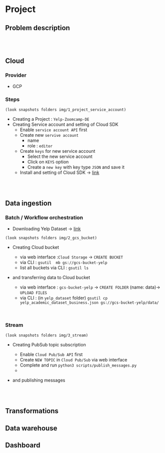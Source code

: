 # **Project**

## **Problem description** 



<br><br>
## **Cloud**

### **Provider**
- GCP

### **Steps**

~~~
(look snapshots folders img/1_project_service_account)
~~~
- Creating a Project : `Yelp-Zoomcamp-DE`
- Creating Service account and setting of Cloud SDK
  - Enable `service account API` first
  - Create new `servive account`
    - name
    - role : `editor`
  - Create `keys` for new service account
    - Select the new service account
    - Click on `KEYS` option
    - Create a `new key` with key type `JSON` and save it 
  - Install and setting of Cloud SDK -> [link](https://cloud.google.com/sdk/docs/install?hl=en)

<br><br>

## **Data ingestion**

### **Batch / Workflow orchestration**

- Downloading Yelp Dataset -> [link](https://www.yelp.com/dataset/download)
  

~~~
(look snapshots folders img/2_gcs_bucket)
~~~

-  Creating Cloud bucket 
   -  via web interface :`Cloud Storage` -> `CREATE BUCKET` 
   -  via CLI : `gsutil  mb gs://gcs-bucket-yelp`
   -  list all buckets via CLI : `gsutil ls`
  

- and transferring data to Cloud bucket
  - via web interface : `gcs-bucket-yelp` -> `CREATE FOLDER` (name: data)-> `UPLOAD FILES` 
  - via CLI : (in `yelp_dataset` folder) `gsutil cp  yelp_academic_dataset_business.json gs://gcs-bucket-yelp/data/`


<br>

### **Stream**

~~~
(look snapshots folders img/3_stream)
~~~


- Creating PubSub topic subscription
  - Enable `Cloud Pub/Sub API` first
  - Create  `NEW TOPIC` in `Cloud Pub/Sub` via web interface
  - Complete and run `python3 scripts/publish_messages.py`
  - 


- and publishing messages




<br><br>
## **Transformations**



## **Data warehouse**


## **Dashboard**